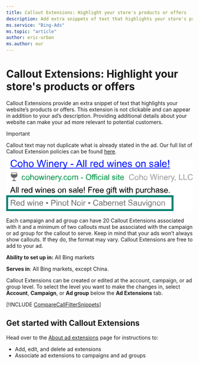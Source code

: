 ```yaml
---
title: Callout Extensions: Highlight your store's products or offers
description: Add extra snippets of text that highlights your store's products or offers.
ms.service: "Bing-Ads"
ms.topic: "article"
author: eric-urban
ms.author: eur
---
```


# Callout Extensions: Highlight your store's products or offers

Callout Extensions provide an extra snippet of text that highlights your website’s products or offers. This extension is not clickable and can appear in addition to your ad’s description. Providing additional details about your website can make your ad more relevant to potential customers.

> [!IMPORTANT]
> Callout text may not duplicate what is already stated in the ad. Our full list of Callout Extension policies can be found [here](https://go.microsoft.com/fwlink?LinkId=746651).

![Callout Extensions](../images/BA_CONC_Extension_Callout.svg)

Each campaign and ad group can have 20 Callout Extensions associated with it and a minimum of two callouts must be associated with the campaign or ad group for the callout to serve. Keep in mind that your ads won’t always show callouts. If they do, the format may vary. Callout Extensions are free to add to your ad.

**Ability to set up in:** All Bing markets

**Serves in**: All Bing markets, except China.

Callout Extensions can be created or edited at the account, campaign, or ad group level. To select the level you want to make the changes in, select  **Account**, **Campaign**, or **Ad group** below the **Ad Extensions** tab.

[!INCLUDE [CompareCallFilterSnippets](./includes/CompareCallFilterSnippets.md)]
## Get started with Callout Extensions

Head over to the [About ad extensions](./hlp_BA_CONC_AboutAdExtensions.md) page for instructions to:

- Add, edit, and delete ad extensions
- Associate ad extensions to campaigns and ad groups

 

